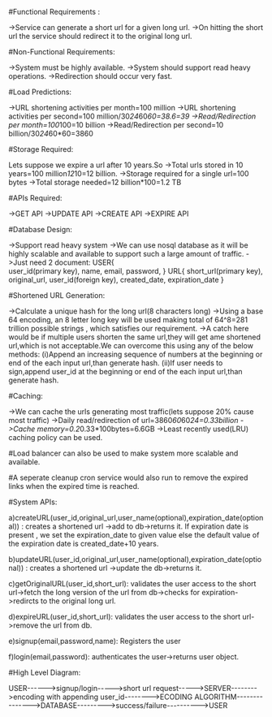 #Functional Requirements :

->Service can generate a short url for a given long url.
->On hitting the short url the service should redirect it to the original long url.


#Non-Functional Requirements:

->System must be highly available.
->System should support read heavy operations.
->Redirection should occur very fast.

#Load Predictions:

->URL shortening activities per month=100 million
->URL shortening activities per second=100 million/30*24*60*60=38.6=39
->Read/Redirection per month=100*100=10 billion
->Read/Redirection per second=10 billion/30*24*60*60=3860

#Storage Required:

Lets suppose we expire a url after 10 years.So
->Total urls stored in 10 years=100 million*12*10=12 billion.
->Storage required for a single url=100 bytes
->Total storage needed=12 billion*100=1.2 TB

#APIs Required:

->GET API
->UPDATE API
->CREATE API
->EXPIRE API

#Database Design:

->Support read heavy system
->We can use nosql database as it will be highly scalable and available to support such a large amount of traffic.
->Just need 2 document:
USER{                         
    user_id(primary key),
	name,
	email,
	password,
}
URL{
    short_url(primary key),
    original_url,
    user_id(foreign key),
	created_date,
    expiration_date
}

#Shortened URL Generation:

->Calculate a unique hash for the long url(8 characters long)
->Using a base 64 encoding, an 8 letter long key will be used making total of 64^8=281 trillion possible strings , which satisfies our requirement.
->A catch here would be if multiple users shorten the same url,they will get ame shortened url,which is not acceptable.We can overcome this using any of the below methods:
(i)Append an increasing sequence of numbers at the beginning or end of the each input url,than generate hash.
(ii)If user needs to sign,append user_id at the beginning or end of the each input url,than generate hash.

#Caching:

->We can cache the urls generating most traffic(lets suppose 20% cause most traffic)
->Daily read/redirection of url=3860*60*60*24=0.33billion
->Cache memory=0.2*0.33*100bytes=6.6GB
->Least recently used(LRU) caching policy can be used.

#Load balancer can also be used to make system more scalable and available.

#A seperate cleanup cron service would also run to remove the expired links when the expired time is reached.



#System APIs:

a)createURL(user_id,original_url,user_name(optional),expiration_date(optional)) : creates a shortened url ->add to db->returns it.
If expiration date is present , we set the expiration_date to given value else the default value of the expiration date is created_date+10 years.



b)updateURL(user_id,original_url,user_name(optional),expiration_date(optional)) : creates a shortened url ->update the db->returns it.



c)getOriginalURL(user_id,short_url):
validates the user access to the short url->fetch the long version of the url from db->checks for expiration->redircts to the original long url.



d)expireURL(user_id,short_url):
validates the user access to the short url->remove the url from db.


e)signup(email,password,name):
Registers the user


f)login(email,password):
authenticates the user->returns user object.



#High Level Diagram:

USER------>signup/login----->short url request----->SERVER-------->encoding with appending user_id-------->ECODING ALGORITHM--------------->DATABASE--------->success/failure---------->USER



